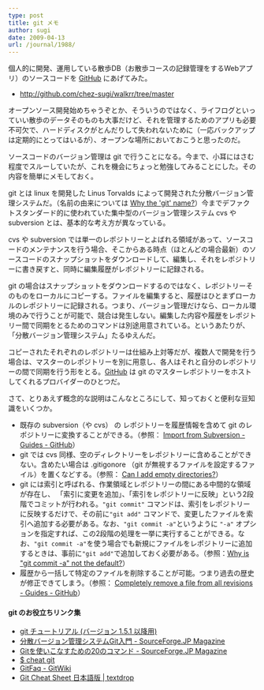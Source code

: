 ```yaml
---
type: post
title: git メモ
author: sugi
date: 2009-04-13
url: /journal/1988/
---
```

個人的に開発、運用している散歩DB（お散歩コースの記録管理をするWebアプリ）のソースコードを <a href="https://github.com/" onclick="_gaq.push(['_trackEvent', 'outbound-article', 'https://github.com/', 'GitHub']);" >GitHub</a> にあげてみた。

  * <a href="http://github.com/chez-sugi/walkrr/tree/master" onclick="_gaq.push(['_trackEvent', 'outbound-article', 'http://github.com/chez-sugi/walkrr/tree/master', 'http://github.com/chez-sugi/walkrr/tree/master']);" >http://github.com/chez-sugi/walkrr/tree/master</a>

オープンソース開発始めちゃうぞとか、そういうのではなく、ライフログといっていい散歩のデータそのものも大事だけど、それを管理するためのアプリも必要不可欠で、ハードディスクがとんだりして失われないために（一応バックアップは定期的にとってはいるが）、オープンな場所においておこうと思ったのだ。

ソースコードのバージョン管理は git で行うことになる。今まで、小耳にはさむ程度でスルーしていたが、これを機会にちょっと勉強してみることにした。その内容を簡単にメモしておく。

git とは linux を開発した Linus Torvalds によって開発された分散バージョン管理システムだ。（名前の由来については <a href="http://git.or.cz/gitwiki/GitFaq#head-90fa13ebe170116f1586156e73b549cc2135b784" onclick="_gaq.push(['_trackEvent', 'outbound-article', 'http://git.or.cz/gitwiki/GitFaq#head-90fa13ebe170116f1586156e73b549cc2135b784', 'Why the \'git\' name?']);" title="Why the 'git' name?">Why the 'git' name?</a>）今までデファクトスタンダード的に使われていた集中型のバージョン管理システム cvs や subversion とは、基本的な考え方が異なっている。

cvs や subversion では単一のレポジトリーとよばれる領域があって、ソースコードのメンテナンスを行う場合、そこからある時点（ほとんどの場合最新）のソースコードのスナップショットをダウンロードして、編集し、それをレポジトリーに書き戻すと、同時に編集履歴がレポジトリーに記録される。

git の場合はスナップショットをダウンロードするのではなく、レポジトリーそのものをローカルにコピーする。ファイルを編集すると、履歴はひとまずローカルのレポジトリーに記録される。つまり、バージョン管理だけなら、ローカル環境のみで行うことが可能で、競合は発生しない。編集した内容や履歴をレポジトリー間で同期をとるためのコマンドは別途用意されている。というあたりが、「分散バージョン管理システム」たるゆえんだ。

コピーされたそれぞれのレポジトリーは仕組み上対等だが、複数人で開発を行う場合は、マスターのレポジトリーを別に用意し、各人はそれと自分のレポジトリーの間で同期を行う形をとる。<a href="https://github.com/" onclick="_gaq.push(['_trackEvent', 'outbound-article', 'https://github.com/', 'GitHub']);" >GitHub</a> は git のマスターレポジトリーをホストしてくれるプロバイダーのひとつだ。

さて、とりあえず概念的な説明はこんなところにして、知っておくと便利な豆知識をいくつか。

  * 既存の subversion（や cvs） の レポジトリーを履歴情報を含めて git のレポジトリーに変換することができる。（参照： <a href="http://github.com/guides/import-from-subversion" onclick="_gaq.push(['_trackEvent', 'outbound-article', 'http://github.com/guides/import-from-subversion', 'Import from Subversion - Guides - GitHub']);" title="Import from Subversion - Guides - GitHub">Import from Subversion - Guides - GitHub</a>）
  * git では cvs 同様、空のディレクトリーをレポジトリーに含めることができない。含めたい場合は .gitigonore （git が無視するファイルを設定するファイル）を置くなどする。（参照： <a href="http://git.or.cz/gitwiki/GitFaq#head-1fbd4a018d45259c197b169e87dafce2a3c6b5f9" onclick="_gaq.push(['_trackEvent', 'outbound-article', 'http://git.or.cz/gitwiki/GitFaq#head-1fbd4a018d45259c197b169e87dafce2a3c6b5f9', 'Can I add empty directories?']);" title="Can I add empty directories?">Can I add empty directories?</a>）
  * git には索引と呼ばれる、作業領域とレポジトリーの間にある中間的な領域が存在し、 「索引に変更を追加」、「索引をレポジトリーに反映」という2段階でコミットが行われる。`"git commit"` コマンドは、索引をレポジトリーに反映するだけで、その前に`"git add"` コマンドで、変更したファイルを索引へ追加する必要がある。なお、`"git commit -a"`というように `"-a"` オプションを指定すれば、この2段階の処理を一挙に実行することができる。なお、`"git commit -a"`を使う場合でも新規にファイルをレポジトリーに追加するときは、事前に`"git add"`で追加しておく必要がある。（参照：<a href="http://git.or.cz/gitwiki/GitFaq#head-3aa45c7d75d40068e07231a5bf8a1a0db9a8b717" onclick="_gaq.push(['_trackEvent', 'outbound-article', 'http://git.or.cz/gitwiki/GitFaq#head-3aa45c7d75d40068e07231a5bf8a1a0db9a8b717', 'Why is &quot;git commit -a&quot; not the default?']);" title="Why is &quot;git commit -a&quot; not the default?">Why is "git commit -a" not the default?</a>）
  * 履歴から一括して特定のファイルを削除することが可能。つまり過去の歴史が修正できてしまう。（参照： <a href="http://github.com/guides/completely-remove-a-file-from-all-revisions" onclick="_gaq.push(['_trackEvent', 'outbound-article', 'http://github.com/guides/completely-remove-a-file-from-all-revisions', 'Completely remove a file from all revisions - Guides - GitHub']);" title="Completely remove a file from all revisions - Guides - GitHub">Completely remove a file from all revisions - Guides - GitHub</a>）

#### git のお役立ちリンク集

  * <a href="http://www8.atwiki.jp/git_jp/pub/Documentation.ja/tutorial.html" onclick="_gaq.push(['_trackEvent', 'outbound-article', 'http://www8.atwiki.jp/git_jp/pub/Documentation.ja/tutorial.html', 'git チュートリアル (バージョン 1.5.1 以降用)']);" title="git チュートリアル (バージョン 1.5.1 以降用)">git チュートリアル (バージョン 1.5.1 以降用)</a>
  * <a href="http://sourceforge.jp/magazine/09/02/02/0655246" onclick="_gaq.push(['_trackEvent', 'outbound-article', 'http://sourceforge.jp/magazine/09/02/02/0655246', '分散バージョン管理システムGit入門 - SourceForge.JP Magazine']);" title="分散バージョン管理システムGit入門 - SourceForge.JP Magazine">分散バージョン管理システムGit入門 - SourceForge.JP Magazine</a>
  * <a href="http://sourceforge.jp/magazine/09/03/16/0831212" onclick="_gaq.push(['_trackEvent', 'outbound-article', 'http://sourceforge.jp/magazine/09/03/16/0831212', 'Gitを使いこなすための20のコマンド - SourceForge.JP Magazine']);" title="Gitを使いこなすための20のコマンド - SourceForge.JP Magazine">Gitを使いこなすための20のコマンド - SourceForge.JP Magazine</a>
  * <a href="http://cheat.errtheblog.com/s/git" onclick="_gaq.push(['_trackEvent', 'outbound-article', 'http://cheat.errtheblog.com/s/git', '$ cheat git']);" title="$ cheat git">$ cheat git</a>
  * <a href="http://git.or.cz/gitwiki/GitFaq#head-5e38b0dbb06ea61854828480c7dfeb504922c34e" onclick="_gaq.push(['_trackEvent', 'outbound-article', 'http://git.or.cz/gitwiki/GitFaq#head-5e38b0dbb06ea61854828480c7dfeb504922c34e', 'GitFaq - GitWiki']);" title="GitFaq - GitWiki">GitFaq - GitWiki</a>
  * <a href="http://www.textdrop.net/doc/git-cheat-sheet-ja/" onclick="_gaq.push(['_trackEvent', 'outbound-article', 'http://www.textdrop.net/doc/git-cheat-sheet-ja/', 'Git Cheat Sheet 日本語版 | textdrop']);" title="Git Cheat Sheet 日本語版 | textdrop">Git Cheat Sheet 日本語版 | textdrop</a>


